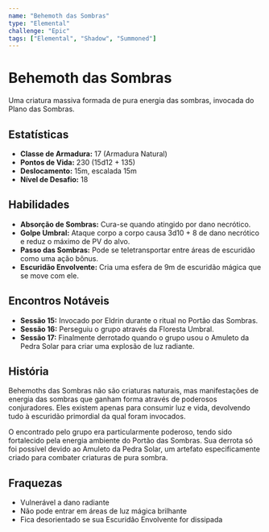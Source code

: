 ```yaml
---
name: "Behemoth das Sombras"
type: "Elemental"
challenge: "Epic"
tags: ["Elemental", "Shadow", "Summoned"]
---
```


# Behemoth das Sombras

Uma criatura massiva formada de pura energia das sombras, invocada do Plano das Sombras.

## Estatísticas

- **Classe de Armadura:** 17 (Armadura Natural)
- **Pontos de Vida:** 230 (15d12 + 135)
- **Deslocamento:** 15m, escalada 15m
- **Nível de Desafio:** 18

## Habilidades

- **Absorção de Sombras:** Cura-se quando atingido por dano necrótico.
- **Golpe Umbral:** Ataque corpo a corpo causa 3d10 + 8 de dano necrótico e reduz o máximo de PV do alvo.
- **Passo das Sombras:** Pode se teletransportar entre áreas de escuridão como uma ação bônus.
- **Escuridão Envolvente:** Cria uma esfera de 9m de escuridão mágica que se move com ele.

## Encontros Notáveis

- **Sessão 15:** Invocado por Eldrin durante o ritual no Portão das Sombras.
- **Sessão 16:** Perseguiu o grupo através da Floresta Umbral.
- **Sessão 17:** Finalmente derrotado quando o grupo usou o Amuleto da Pedra Solar para criar uma explosão de luz radiante.

## História

Behemoths das Sombras não são criaturas naturais, mas manifestações de energia das sombras que ganham forma através de poderosos conjuradores. Eles existem apenas para consumir luz e vida, devolvendo tudo à escuridão primordial da qual foram invocados.

O encontrado pelo grupo era particularmente poderoso, tendo sido fortalecido pela energia ambiente do Portão das Sombras. Sua derrota só foi possível devido ao Amuleto da Pedra Solar, um artefato especificamente criado para combater criaturas de pura sombra.

## Fraquezas

- Vulnerável a dano radiante
- Não pode entrar em áreas de luz mágica brilhante
- Fica desorientado se sua Escuridão Envolvente for dissipada


